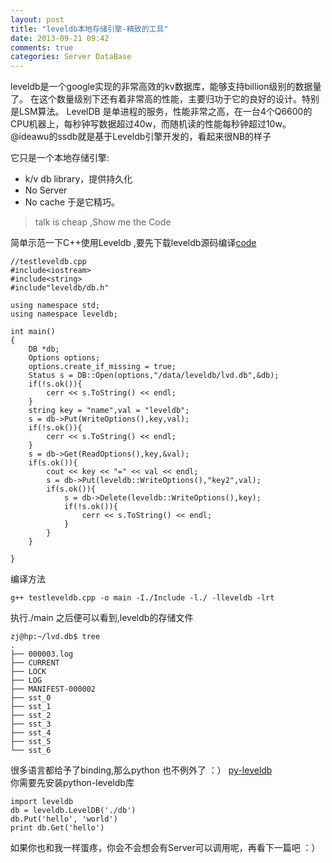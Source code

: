 ```yaml
---
layout: post
title: "leveldb本地存储引擎-精致的工具"
date: 2013-09-21 09:42
comments: true
categories: Server DataBase 
---
```


leveldb是一个google实现的非常高效的kv数据库，能够支持billion级别的数据量了。 在这个数量级别下还有着非常高的性能，主要归功于它的良好的设计。特别是LSM算法。 LevelDB 是单进程的服务，性能非常之高，在一台4个Q6600的CPU机器上，每秒钟写数据超过40w，而随机读的性能每秒钟超过10w。@ideawu的ssdb就是基于Leveldb引擎开发的，看起来很NB的样子

它只是一个本地存储引擎:
+ k/v db library，提供持久化
+ No Server
+ No cache
 于是它精巧。

>talk is cheap ,Show me the Code

简单示范一下C++使用Leveldb ,要先下载leveldb源码编译[code](https://github.com/basho/leveldb)
```
//testleveldb.cpp
#include<iostream>  
#include<string>  
#include"leveldb/db.h"  

using namespace std;  
using namespace leveldb;  

int main()  
{  
    DB *db;  
    Options options;  
    options.create_if_missing = true;  
    Status s = DB::Open(options,"/data/leveldb/lvd.db",&db);  
    if(!s.ok()){  
        cerr << s.ToString() << endl;
    }  
    string key = "name",val = "leveldb";  
    s = db->Put(WriteOptions(),key,val);  
    if(!s.ok()){  
        cerr << s.ToString() << endl; 
    }  
    s = db->Get(ReadOptions(),key,&val);  
    if(s.ok()){  
        cout << key << "=" << val << endl;  
        s = db->Put(leveldb::WriteOptions(),"key2",val);  
        if(s.ok()){  
            s = db->Delete(leveldb::WriteOptions(),key);  
            if(!s.ok()){  
                cerr << s.ToString() << endl;
            }  
        }  
    }  
                                                                                                                                    }  
```

编译方法
```
g++ testleveldb.cpp -o main -I./Include -l./ -lleveldb -lrt
```
执行./main 之后便可以看到,leveldb的存储文件
```
zj@hp:~/lvd.db$ tree
.
├── 000003.log
├── CURRENT
├── LOCK
├── LOG
├── MANIFEST-000002
├── sst_0
├── sst_1
├── sst_2
├── sst_3
├── sst_4
├── sst_5
└── sst_6
```

很多语言都给予了binding,那么python 也不例外了 ：） [py-leveldb](https://github.com/rjpower/py-leveldb)  
你需要先安装python-leveldb库
```
import leveldb
db = leveldb.LevelDB('./db')
db.Put('hello', 'world')
print db.Get('hello')
```

如果你也和我一样蛋疼，你会不会想会有Server可以调用呢，再看下一篇吧 ：）






